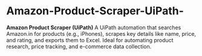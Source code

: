 # Amazon-Product-Scraper-UiPath-
**Amazon Product Scraper (UiPath)** A UiPath automation that searches Amazon.in for products (e.g., iPhones), scrapes key details like name, price, and rating, and exports them to Excel. Ideal for automating product research, price tracking, and e-commerce data collection.

